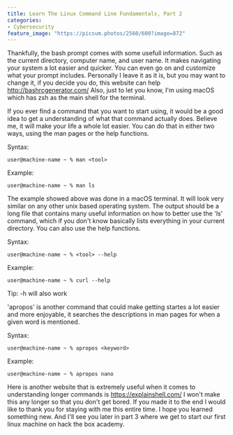 ```yaml
---
title: Learn The Linux Command Line Fundamentals, Part 2
categories:
- Cybersecurity
feature_image: "https://picsum.photos/2560/600?image=872"
---
```


Thankfully, the bash prompt comes with some usefull information. Such as the current directory, computer name, and user name. It makes navigating your system a lot easier and quicker. You can even go on and customize what your prompt includes. Personally I leave it as it is, but you may want to change it, if you decide you do, this website can help http://bashrcgenerator.com/ Also, just to let you know, I'm using macOS which has zsh as the main shell for the terminal. 

If you ever find a command that you want to start using, it would be a good idea to get a understanding of what that command actually does. Believe me, it will make your life a whole lot easier. You can do that in either two ways, using the man pages or the help functions.

Syntax:

`user@machine-name ~ % man <tool>`

Example: 

`user@machine-name ~ % man ls`

The example showed above was done in a macOS terminal. It will look very similar on any other unix based operating system.
The output should be a long file that contains many useful information on how to better use the 'ls' command, which if you don't know basically lists everything in your current directory. You can also use the help functions.

Syntax:

`user@machine-name ~ % <tool> --help`

Example:

`user@machine-name ~ % curl --help`

Tip: -h will also work

'apropos' is another command that could make getting startes a lot easier and more enjoyable, it searches the descriptions in man pages for when a given word is mentioned.

Syntax: 

`user@machine-name ~ % apropos <keyword>`

Example:

`user@machine-name ~ % apropos nano`

Here is another website that is extremely useful when it comes to understanding longer commands is https://explainshell.com/ 
I won't make this any longer so that you don't get bored. If you made it to the end I would like to thank you for staying with me this entire time. I hope you learned something new. And I'll see you later in part 3 where we get to start our first linux machine on hack the box academy.